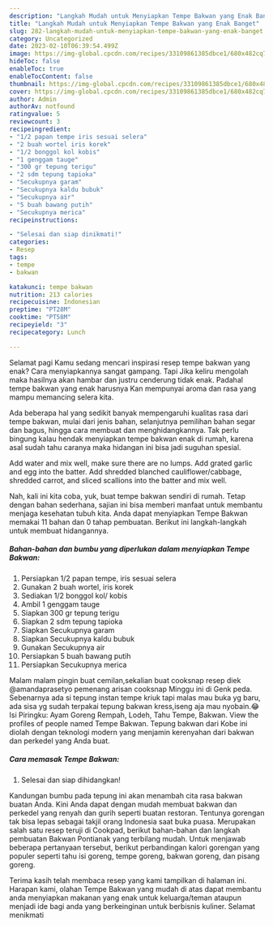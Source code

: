 ```yaml
---
description: "Langkah Mudah untuk Menyiapkan Tempe Bakwan yang Enak Banget"
title: "Langkah Mudah untuk Menyiapkan Tempe Bakwan yang Enak Banget"
slug: 282-langkah-mudah-untuk-menyiapkan-tempe-bakwan-yang-enak-banget
category: Uncategorized
date: 2023-02-10T06:39:54.499Z
image: https://img-global.cpcdn.com/recipes/33109861385dbce1/680x482cq70/tempe-bakwan-foto-resep-utama.jpg
hideToc: false
enableToc: true
enableTocContent: false
thumbnail: https://img-global.cpcdn.com/recipes/33109861385dbce1/680x482cq70/tempe-bakwan-foto-resep-utama.jpg
cover: https://img-global.cpcdn.com/recipes/33109861385dbce1/680x482cq70/tempe-bakwan-foto-resep-utama.jpg
author: Admin
authorAv: notfound
ratingvalue: 5
reviewcount: 3
recipeingredient:
- "1/2 papan tempe iris sesuai selera"
- "2 buah wortel iris korek"
- "1/2 bonggol kol kobis"
- "1 genggam tauge"
- "300 gr tepung terigu"
- "2 sdm tepung tapioka"
- "Secukupnya garam"
- "Secukupnya kaldu bubuk"
- "Secukupnya air"
- "5 buah bawang putih"
- "Secukupnya merica"
recipeinstructions:

- "Selesai dan siap dinikmati!"
categories:
- Resep
tags:
- tempe
- bakwan

katakunci: tempe bakwan 
nutrition: 213 calories
recipecuisine: Indonesian
preptime: "PT28M"
cooktime: "PT58M"
recipeyield: "3"
recipecategory: Lunch

---
```



Selamat pagi Kamu sedang mencari inspirasi resep tempe bakwan yang enak? Cara menyiapkannya sangat gampang. Tapi Jika keliru mengolah maka hasilnya akan hambar dan justru cenderung tidak enak. Padahal tempe bakwan yang enak harusnya Kan mempunyai aroma dan rasa yang mampu memancing selera kita.


Ada beberapa hal yang sedikit banyak mempengaruhi kualitas rasa dari tempe bakwan, mulai dari jenis bahan, selanjutnya pemilihan bahan segar dan bagus, hingga cara membuat dan menghidangkannya. Tak perlu bingung kalau hendak menyiapkan tempe bakwan enak di rumah, karena asal sudah tahu caranya maka hidangan ini bisa jadi suguhan spesial.

Add water and mix well, make sure there are no lumps. Add grated garlic and egg into the batter. Add shredded blanched cauliflower/cabbage, shredded carrot, and sliced scallions into the batter and mix well.


Nah, kali ini kita coba, yuk, buat tempe bakwan sendiri di rumah. Tetap dengan bahan sederhana, sajian ini bisa memberi manfaat untuk membantu menjaga kesehatan tubuh kita. Anda dapat menyiapkan Tempe Bakwan memakai 11 bahan dan 0 tahap pembuatan. Berikut ini langkah-langkah untuk membuat hidangannya.

<!--inarticleads1-->

##### Bahan-bahan dan bumbu yang diperlukan dalam menyiapkan Tempe Bakwan:

1. Persiapkan 1/2 papan tempe, iris sesuai selera
1. Gunakan 2 buah wortel, iris korek
1. Sediakan 1/2 bonggol kol/ kobis
1. Ambil 1 genggam tauge
1. Siapkan 300 gr tepung terigu
1. Siapkan 2 sdm tepung tapioka
1. Siapkan Secukupnya garam
1. Siapkan Secukupnya kaldu bubuk
1. Gunakan Secukupnya air
1. Persiapkan 5 buah bawang putih
1. Persiapkan Secukupnya merica


Malam malam pingin buat cemilan,sekalian buat cooksnap resep diek @amandaprasetyo pemenang arisan cooksnap Minggu ini di Genk peda. Sebenarnya ada si tepung instan tempe kriuk tapi malas mau buka yg baru, ada sisa yg sudah terpakai tepung bakwan kress,iseng aja mau nyobain.😂 Isi Piringku: Ayam Goreng Rempah, Lodeh, Tahu Tempe, Bakwan. View the profiles of people named Tempe Bakwan. Tepung bakwan dari Kobe ini diolah dengan teknologi modern yang menjamin kerenyahan dari bakwan dan perkedel yang Anda buat. 

<!--inarticleads2-->

##### Cara memasak Tempe Bakwan:


1. Selesai dan siap dihidangkan!

Kandungan bumbu pada tepung ini akan menambah cita rasa bakwan buatan Anda. Kini Anda dapat dengan mudah membuat bakwan dan perkedel yang renyah dan gurih seperti buatan restoran. Tentunya gorengan tak bisa lepas sebagai takjil orang Indonesia saat buka puasa. Merupakan salah satu resep teruji di Cookpad, berikut bahan-bahan dan langkah pembuatan Bakwan Pontianak yang terbilang mudah. Untuk menjawab beberapa pertanyaan tersebut, berikut perbandingan kalori gorengan yang populer seperti tahu isi goreng, tempe goreng, bakwan goreng, dan pisang goreng. 

Terima kasih telah membaca resep yang kami tampilkan di halaman ini. Harapan kami, olahan Tempe Bakwan yang mudah di atas dapat membantu anda menyiapkan makanan yang enak untuk keluarga/teman ataupun menjadi ide bagi anda yang berkeinginan untuk berbisnis kuliner. Selamat menikmati
